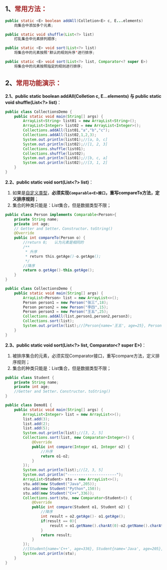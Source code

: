 ## 1、<span style="color:brown">常用方法：</span>

```java
public static <E> boolean addAll(Colletion<E> c, E...elements)
    向集合中添加多个元素;
```

```java
public static void shuffle(List<?> list)
    打乱集合中元素排列顺序;
```

```java
public static <E> void sort(List<?> list)
    将集合中的元素按照'默认的规则升序'进行排序;
```

```java
public static <E> void sort(List<?> list, Comparator<? super E>)
   	将集合中的元素按照指定的规则进行排序;
```



## 2、<span style="color:brown">常用功能演示：</span>

**2.1、public static <E> boolean addAll(Colletion<E> c, E...elements) 与 public static void shuffle(List<?> list)**：

```java
public class CollectionsDemo {
    public static void main(String[] args) {
        ArrayList<String> list01 = new ArrayList<String>();
        ArrayList<Integer> list02 = new ArrayList<Integer>();
        Collections.addAll(list01,"a","b","c");
        Collections.addAll(list02,1,2,3);
        System.out.println(list01);//[a, b, c]
        System.out.println(list02);//[1, 2, 3]
        Collections.shuffle(list01);
        Collections.shuffle(list02);
        System.out.println(list01);//[b, c, a]
        System.out.println(list02);//[3, 1, 2]
    }
}
```

**2.2、public static <E> void sort(List<?> list)**：

1. 如果是<u>自定义类型</u>，**必须实现`Comparable<E>接口`，重写compareTo方法，定义排序规则**；
2. 集合的种类只能是：List集合，但是数据类型不限；

```java
public class Person implements Comparable<Person>{
    private String name;
    private int age;
    // Getter and Setter、Constructor、toString()
    @Override
    public int compareTo(Person o) {
        //return 0;   认为元素是相同的
        /**
         * 升序
         * return this.getAge()-o.getAge();
         */
        //降序
        return o.getAge()-this.getAge();
    }
}
```

```java
public class CollectionsDemo {
    public static void main(String[] args) {
        ArrayList<Person> list = new ArrayList<>();
        Person person1 = new Person("张三",18);
        Person person2 = new Person("李四",15);
        Person person3 = new Person("王五",25);
        Collections.addAll(list,person1,person2,person3);
        Collections.sort(list);
        System.out.println(list);//[Person{name='王五', age=25}, Person{name='张三', age=18}, Person{name='李四', age=15}]
    }
}
```

**2.3、public static <E> void sort(List<?> list, Comparator<? super E>)**：

1. 被排序集合的元素，必须实现Comparator接口，重写compare方法，定义排序规则；
2. 集合的种类只能是：List集合，但是数据类型不限；

```java
public class Student {
    private String name;
    private int age;
  	//Getter and Setter、Constructor、toString()
}
```

```java
public class Demo01 {
    public static void main(String[] args) {
        ArrayList<Integer> list = new ArrayList<>();
        list.add(3);
        list.add(2);
        list.add(5);
        System.out.println(list);//[3, 2, 5]
        Collections.sort(list, new Comparator<Integer>() {
            @Override
            public int compare(Integer o1, Integer o2) {
                //升序
                return o1-o2;
            }
        });
        System.out.println(list);//[2, 3, 5]
        System.out.println("----------------------");
        ArrayList<Student> stu = new ArrayList<>();
        stu.add(new Student("Java",205));
        stu.add(new Student("Python",150));
        stu.add(new Student("C++",336));
        Collections.sort(stu, new Comparator<Student>() {
            @Override
            public int compare(Student o1, Student o2) {
                //降序
                int result = o2.getAge()- o1.getAge();
                if(result == 0){
                    result = o1.getName().charAt(0)-o2.getName().charAt(0);
                }
                return result;
            }
        });
        //[Student{name='C++', age=336}, Student{name='Java', age=205}, Student{name='Python', age=150}]
        System.out.println(stu);
    }
}
```




